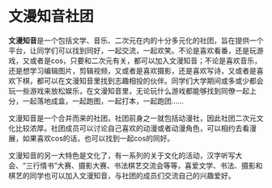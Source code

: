 # 文漫知音社团

**文漫知音**是一个包括文学、音乐、二次元在内的十分多元化的社团，旨在提供一个平台，让同学们可以找到同好，一起交流，一起欢笑。不论是喜欢看番，还是玩游戏，又或者是cos，只要和二次元有关，都可以加入文漫知音；不论是喜欢音乐，还是想学习编辑图片，剪辑视频，又或者是喜欢摄影，还是喜欢写诗，又或者是喜欢下棋，都可以在文漫知音里找到志趣相投的伙伴。同学们大学期间或多或少都会玩一些游戏来放松娱乐，在文漫知音里，无论玩什么游戏都能够找到同僚一起上分，一起落地成盒，一起跑图，一起打本，一起跑团……

文漫知音是一个合并而来的社团，社团前身之一就包括动漫社，因此社团二次元文化比较浓厚。社团成员可以讨论自己喜欢的动漫或者动漫角色，可以相约去看漫展，如果喜欢cos的话，也可以找到一起cos的同好。

文漫知音的另一大特色是文化了，有一系列的关于文化的活动，汉字听写大会、“三行情书”大赛、摄影大赛、书法棋艺交流会等等，喜爱文学、书法、摄影和棋艺的同学也可以加入文漫知音，与社团的成员们交流自己的兴趣爱好。
